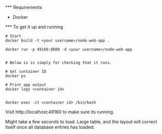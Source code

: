 *** Requirements
- Docker

*** To get it up and running
```
# Start
docker build -t <your username>/node-web-app .

docker run -p 49160:8080 -d <your username>/node-web-app


# Below is is simply for checking that it runs. 

# Get container ID
docker ps

# Print app output
docker logs <container id>


docker exec -it <container id> /bin/bash
```


Visit http://localhost:49160 to make sure its running.


Might take a few seconds to load. 
Large table, and the layout will correct itself once all database entries has loaded.
